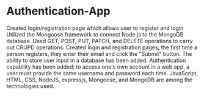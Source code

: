 # Authentication-App
Created login/registration page which allows user to register and login
Utilized the Mongoose framework to connect Node.js to the MongoDB database.
Used GET, POST, PUT, PATCH, and DELETE operations to carry out CRUPD operations.
Created login and registration pages; the first time a person registers, they enter their email and click the "Submit" button. The ability to store user input in a database has been added.
Authentication capability has been added; to access one's own account in a web app, a user must provide the same username and password each time.
JavaScript, HTML, CSS, NodeJS, expressjs, Mongoose, and MongoDB are among the technologies used.
